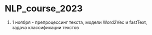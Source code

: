 # NLP_course_2023

1. 1 ноября - препроцессинг текста, модели Word2Vec и fastText, задача классификации текстов
